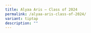 ```yaml
---
title: Alyaa Aris – Class of 2024
permalink: /alyaa-aris-class-of-2024/
variant: tiptap
description: ""
---
```

